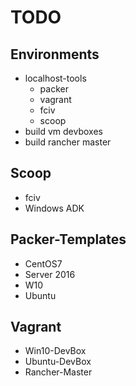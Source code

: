 TODO
===

Environments
---
* localhost-tools
    * packer
    * vagrant
    * fciv
    * scoop
* build vm devboxes
* build rancher master

Scoop
---
* fciv
* Windows ADK

Packer-Templates
---
* CentOS7
* Server 2016
* W10
* Ubuntu

Vagrant
---
* Win10-DevBox
* Ubuntu-DevBox
* Rancher-Master





